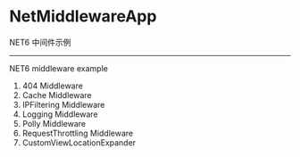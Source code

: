 # NetMiddlewareApp

NET6 中间件示例

---------------------
NET6 middleware example


1. 404 Middleware
2. Cache Middleware
3. IPFiltering Middleware
4. Logging Middleware
5. Polly Middleware
6. RequestThrottling Middleware
7. CustomViewLocationExpander
